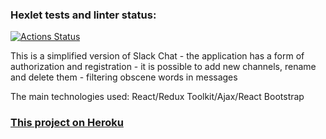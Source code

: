 ### Hexlet tests and linter status:
[![Actions Status](https://github.com/KatKaterina/frontend-project-lvl4/workflows/hexlet-check/badge.svg)](https://github.com/KatKaterina/frontend-project-lvl4/actions)

This is a simplified version of Slack Chat
    - the application has a form of authorization and registration
    - it is possible to add new channels, rename and delete them
    - filtering obscene words in messages

The main technologies used: React/Redux Toolkit/Ajax/React Bootstrap

### [This project on Heroku](https://test-chat-frontend-project-lvl.herokuapp.com/)